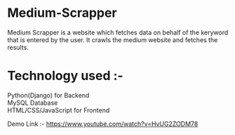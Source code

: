 # Medium-Scrapper

Medium Scrapper is a website which fetches data on behalf of the keryword that is entered by the user. It crawls the medium website and fetches the results.

# Technology used :-

Python(Django) for Backend </br>
MySQL Database</br>
HTML/CSS/JavaScript for Frontend</br>

Demo Link :- https://www.youtube.com/watch?v=HvUG2ZODM78
